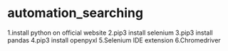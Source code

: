 # automation_searching
1.install python on official website
2.pip3 install selenium
3.pip3 install pandas
4.pip3 install openpyxl
5.Selenium IDE extension
6.Chromedriver